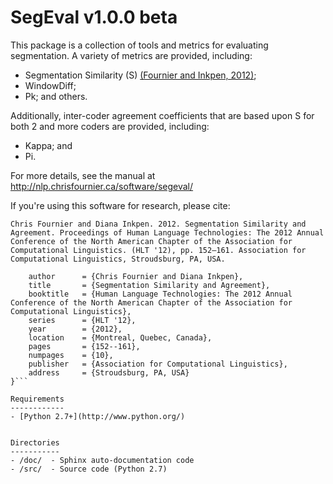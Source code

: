 SegEval v1.0.0 beta
==============================================

This package is a collection of tools and metrics for evaluating segmentation. A variety of metrics are provided, including:

- Segmentation Similarity (S) [(Fournier and Inkpen, 2012)](http://nlp.chrisfournier.ca/publications/#segmentation);
- WindowDiff;
- Pk; and others.

Additionally, inter-coder agreement coefficients that are based upon S for both 2 and more coders are provided, including:

- Kappa; and
- Pi.

For more details, see the manual at http://nlp.chrisfournier.ca/software/segeval/

If you're using this software for research, please cite:

```Chris Fournier and Diana Inkpen. 2012. Segmentation Similarity and Agreement. Proceedings of Human Language Technologies: The 2012 Annual Conference of the North American Chapter of the Association for Computational Linguistics. (HLT '12), pp. 152—161. Association for Computational Linguistics, Stroudsburg, PA, USA.```

```@inproceedings{FournierInkpen2012,
	author		= {Chris Fournier and Diana Inkpen},
	title		= {Segmentation Similarity and Agreement},
	booktitle	= {Human Language Technologies: The 2012 Annual Conference of the North American Chapter of the Association for Computational Linguistics},
	series		= {HLT '12},
	year		= {2012},
	location	= {Montreal, Quebec, Canada},
	pages		= {152--161},
	numpages	= {10},
	publisher	= {Association for Computational Linguistics},
	address		= {Stroudsburg, PA, USA}
}```

Requirements
------------
- [Python 2.7+](http://www.python.org/)


Directories
-----------
- /doc/  - Sphinx auto-documentation code
- /src/  - Source code (Python 2.7)